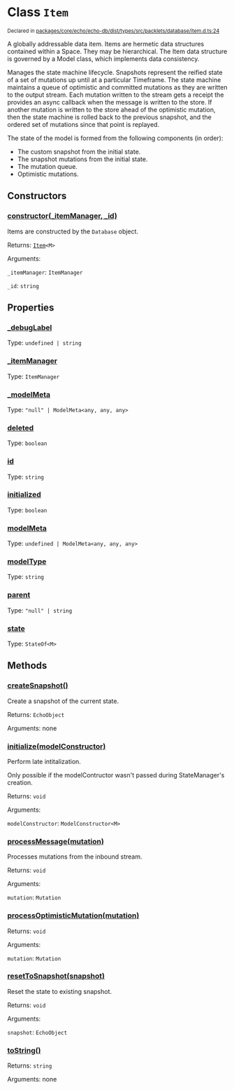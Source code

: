 # Class `Item`
<sub>Declared in [packages/core/echo/echo-db/dist/types/src/packlets/database/item.d.ts:24]()</sub>


A globally addressable data item.
Items are hermetic data structures contained within a Space. They may be hierarchical.
The Item data structure is governed by a Model class, which implements data consistency.

Manages the state machine lifecycle.
Snapshots represent the reified state of a set of mutations up until at a particular Timeframe.
The state machine maintains a queue of optimistic and committed mutations as they are written to the output stream.
Each mutation written to the stream gets a receipt the provides an async callback when the message is written to the store.
If another mutation is written to the store ahead of the optimistic mutation,
then the state machine is rolled back to the previous snapshot,
and the ordered set of mutations since that point is replayed.

The state of the model is formed from the following components (in order):
- The custom snapshot from the initial state.
- The snapshot mutations from the initial state.
- The mutation queue.
- Optimistic mutations.


## Constructors
### [constructor(_itemManager, _id)]()



Items are constructed by the  `Database`  object.


Returns: <code>[Item](/api/@dxos/react-client/classes/Item)&lt;M&gt;</code>

Arguments: 

`_itemManager`: <code>ItemManager</code>

`_id`: <code>string</code>


## Properties
### [_debugLabel]()
Type: <code>undefined | string</code>

### [_itemManager]()
Type: <code>ItemManager</code>

### [_modelMeta]()
Type: <code>"null" | ModelMeta&lt;any, any, any&gt;</code>

### [deleted]()
Type: <code>boolean</code>

### [id]()
Type: <code>string</code>

### [initialized]()
Type: <code>boolean</code>

### [modelMeta]()
Type: <code>undefined | ModelMeta&lt;any, any, any&gt;</code>

### [modelType]()
Type: <code>string</code>

### [parent]()
Type: <code>"null" | string</code>

### [state]()
Type: <code>StateOf&lt;M&gt;</code>


## Methods
### [createSnapshot()]()



Create a snapshot of the current state.


Returns: <code>EchoObject</code>

Arguments: none

### [initialize(modelConstructor)]()



Perform late intitalization.

Only possible if the modelContructor wasn't passed during StateManager's creation.


Returns: <code>void</code>

Arguments: 

`modelConstructor`: <code>ModelConstructor&lt;M&gt;</code>

### [processMessage(mutation)]()



Processes mutations from the inbound stream.


Returns: <code>void</code>

Arguments: 

`mutation`: <code>Mutation</code>

### [processOptimisticMutation(mutation)]()



Returns: <code>void</code>

Arguments: 

`mutation`: <code>Mutation</code>

### [resetToSnapshot(snapshot)]()



Reset the state to existing snapshot.


Returns: <code>void</code>

Arguments: 

`snapshot`: <code>EchoObject</code>

### [toString()]()



Returns: <code>string</code>

Arguments: none
